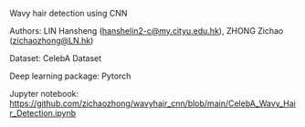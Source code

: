 Wavy hair detection using CNN

Authors: LIN Hansheng (hanshelin2-c@my.cityu.edu.hk), ZHONG Zichao (zichaozhong@LN.hk)

Dataset: CelebA Dataset

Deep learning package: Pytorch

Jupyter notebook: https://github.com/zichaozhong/wavyhair_cnn/blob/main/CelebA_Wavy_Hair_Detection.ipynb
